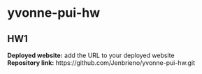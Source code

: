 # yvonne-pui-hw

<h2>HW1</h2>
<strong>Deployed website:</strong> add the URL to your deployed website
<br><strong>Repository link:</strong> https://github.com/Jenbrieno/yvonne-pui-hw.git
